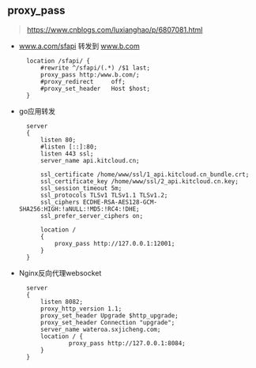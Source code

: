 ## proxy_pass
> https://www.cnblogs.com/luxianghao/p/6807081.html

- www.a.com/sfapi 转发到 www.b.com

        location /sfapi/ {
            #rewrite ^/sfapi/(.*) /$1 last;
            proxy_pass http:/www.b.com/;
            #proxy_redirect     off;
            #proxy_set_header   Host $host;
        }
- go应用转发

		server
        {
            listen 80;
            #listen [::]:80;
        	listen 443 ssl;
            server_name api.kitcloud.cn;

        	ssl_certificate /home/www/ssl/1_api.kitcloud.cn_bundle.crt;
            ssl_certificate_key /home/www/ssl/2_api.kitcloud.cn.key;
            ssl_session_timeout 5m;
            ssl_protocols TLSv1 TLSv1.1 TLSv1.2;
            ssl_ciphers ECDHE-RSA-AES128-GCM-SHA256:HIGH:!aNULL:!MD5:!RC4:!DHE;
            ssl_prefer_server_ciphers on;

            location /
            {
                proxy_pass http://127.0.0.1:12001;
            }
        }
- Nginx反向代理websocket

		server
        {
            listen 8082;
            proxy_http_version 1.1;
            proxy_set_header Upgrade $http_upgrade;
            proxy_set_header Connection "upgrade";
            server_name wateroa.sxjicheng.com;
            location / {
                    proxy_pass http://127.0.0.1:8084;
            }
        }